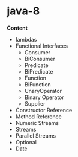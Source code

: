 # java-8

**Content**
  * lambdas
  * Functional Interfaces
    * Consumer
    * BiConsumer
    * Predicate
    * BiPredicate
    * Function
    * BiFunction
    * UnaryOperator
    * Binary Operator
    * Supplier 
  * Constructor Reference
  * Method Reference
  * Numeric Streams
  * Streams
  * Parallel Streams
  * Optional 
  * Date
  
    